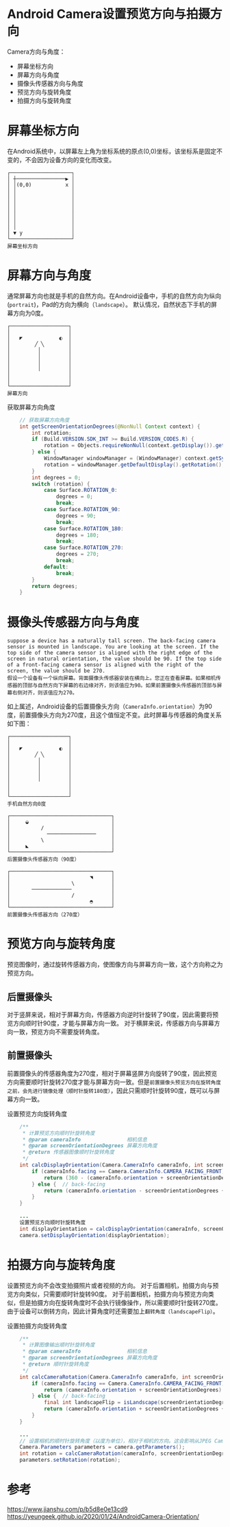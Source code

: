 Android Camera设置预览方向与拍摄方向
=================================

Camera方向与角度：
- 屏幕坐标方向
- 屏幕方向与角度
- 摄像头传感器方向与角度
- 预览方向与旋转角度
- 拍摄方向与旋转角度

屏幕坐标方向
===========

在Android系统中，以屏幕左上角为坐标系统的原点(0,0)坐标，该坐标系是固定不变的，不会因为设备方向的变化而改变。
```
┌────────────────────┐            
│ ┼────────────────▶ │
│ │(0,0)           x │
│ │                  │
│ │                  │
│ │                  │
│ │                  │
│ │                  │
│ │                  │
│ │                  │
│ ▼ y                │
└────────────────────┘
屏幕坐标方向
```

屏幕方向与角度
=======

通常屏幕方向也就是手机的自然方向。在Android设备中，手机的自然方向为纵向(`portrait`)，Pad的方向为横向（`landscape`）。
默认情况，自然状态下手机的屏幕方向为0度。
```
┌───────────────────┐
│                   │
│   ◤            ◐  │
│        ╱ ╲        │
│         │         │
│         │         │
│         │         │
│         │         │
│                   │
│                   │
└───────────────────┘
屏幕方向
```
获取屏幕方向角度
``` java
    // 获取屏幕方向角度
    int getScreenOrientationDegrees(@NonNull Context context) {
        int rotation;
        if (Build.VERSION.SDK_INT >= Build.VERSION_CODES.R) {
            rotation = Objects.requireNonNull(context.getDisplay()).getRotation();
        } else {
            WindowManager windowManager = (WindowManager) context.getSystemService(Context.WINDOW_SERVICE);
            rotation = windowManager.getDefaultDisplay().getRotation();
        }
        int degrees = 0;
        switch (rotation) {
            case Surface.ROTATION_0:
                degrees = 0;
                break;
            case Surface.ROTATION_90:
                degrees = 90;
                break;
            case Surface.ROTATION_180:
                degrees = 180;
                break;
            case Surface.ROTATION_270:
                degrees = 270;
                break;
            default:
                break;
        }
        return degrees;
    }
```

摄像头传感器方向与角度
==============

``suppose a device has a naturally tall screen. The back-facing camera sensor is mounted in landscape. You are looking at the screen. If the top side of the camera sensor is aligned with the right edge of the screen in natural orientation, the value should be 90. If the top side of a front-facing camera sensor is aligned with the right of the screen, the value should be 270.``<br>
``假设一个设备有一个纵向屏幕。背面摄像头传感器安装在横向上。您正在查看屏幕。如果相机传感器的顶部与自然方向下屏幕的右边缘对齐，则该值应为90。如果前置摄像头传感器的顶部与屏幕右侧对齐，则该值应为270。``

如上属述，Android设备的后置摄像头方向（`CameraInfo.orientation`）为90度，前置摄像头方向为270度，且这个值恒定不变。此时屏幕与传感器的角度关系如下图：
```
┌───────────────────┐
│                   │
│   ◤            ◐  │
│        ╱ ╲        │
│         │         │
│         │         │
│         │         │
│         │         │
│                   │
│                   │
└───────────────────┘
手机自然方向0度

┌─────────────────────────────────┐
│     ◒                           │
│          /                      │
│            ────────────────     │
│          \                      │
│     ◣                           │          
└─────────────────────────────────┘
后置摄像头传感器方向（90度）

┌─────────────────────────────────┐
│                          ◥      │
│                    \            │
│       ─────────────             │
│                    /            │
│                          ◓      │          
└─────────────────────────────────┘
前置摄像头传感器方向（270度）
```

预览方向与旋转角度
================

预览图像时，通过旋转传感器方向，使图像方向与屏幕方向一致，这个方向称之为预览方向。

后置摄像头
---------
对于竖屏来说，相对于屏幕方向，传感器方向逆时针旋转了90度，因此需要将预览方向顺时针90度，才能与屏幕方向一致。
对于横屏来说，传感器方向与屏幕方向一致，预览方向不需要旋转角度。

前置摄像头
---------
前置摄像头的传感器角度为270度，相对于屏幕竖屏方向旋转了90度，因此预览方向需要顺时针旋转270度才能与屏幕方向一致。但是``前置摄像头预览方向在旋转角度之前，会先进行镜像处理（顺时针旋转180度）``，因此只需顺时针旋转90度，既可以与屏幕方向一致。

设置预览方向旋转角度
``` java
    /**
     * 计算预览方向顺时针旋转角度
     * @param cameraInfo               相机信息
     * @param screenOrientationDegrees 屏幕方向角度
     * @return 传感器图像顺时针旋转角度
     */
    int calcDisplayOrientation(Camera.CameraInfo cameraInfo, int screenOrientationDegrees) {
        if (cameraInfo.facing == Camera.CameraInfo.CAMERA_FACING_FRONT) {
            return (360 - (cameraInfo.orientation + screenOrientationDegrees) % 360) % 360;
        } else {  // back-facing
            return (cameraInfo.orientation - screenOrientationDegrees + 360) % 360;
        }
    }
    
    ...
    设置预览方向顺时针旋转角度
    int displayOrientation = calcDisplayOrientation(cameraInfo, screenOrientationDegrees);
    camera.setDisplayOrientation(displayOrientation);
```

拍摄方向与旋转角度
===================

设置预览方向不会改变拍摄照片或者视频的方向。
对于后置相机，拍摄方向与预览方向类似，只需要顺时针旋转90度。
对于前置相机，拍摄方向与预览方向类似，但是拍摄方向在旋转角度时不会执行镜像操作，所以需要顺时针旋转270度。
由于设备可以倒转方向，因此计算角度时还需要加上`翻转角度（landscapeFlip）`。

设置拍摄方向旋转角度
``` java
    /**
     * 计算图像输出顺时针旋转角度
     * @param cameraInfo               相机信息
     * @param screenOrientationDegrees 屏幕方向角度
     * @return 顺时针旋转角度
     */
    int calcCameraRotation(Camera.CameraInfo cameraInfo, int screenOrientationDegrees) {
        if (cameraInfo.facing == Camera.CameraInfo.CAMERA_FACING_FRONT) {
            return (cameraInfo.orientation + screenOrientationDegrees) % 360;
        } else {  // back-facing
            final int landscapeFlip = isLandscape(screenOrientationDegrees) ? 180 : 0;
            return (cameraInfo.orientation + screenOrientationDegrees + landscapeFlip) % 360;
        }
    }
    
    ...
    // 设置相机的顺时针旋转角度（以度为单位），相对于相机的方向。这会影响从JPEG Camera.PictureCallback返回的图片。
    Camera.Parameters parameters = camera.getParameters();
    int rotation = calcCameraRotation(cameraInfo, screenOrientationDegrees);
    parameters.setRotation(rotation);
```

参考
====
https://www.jianshu.com/p/b5d8e0e13cd9
https://yeungeek.github.io/2020/01/24/AndroidCamera-Orientation/
